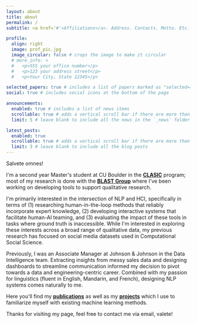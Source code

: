 ```yaml
---
layout: about
title: about
permalink: /
subtitle: <a href='#'>Affiliations</a>. Address. Contacts. Motto. Etc.

profile:
  align: right
  image: prof_pic.jpg
  image_circular: false # crops the image to make it circular
  # more_info: >
  #   <p>555 your office number</p>
  #   <p>123 your address street</p>
  #   <p>Your City, State 12345</p>

selected_papers: true # includes a list of papers marked as "selected={true}"
social: true # includes social icons at the bottom of the page

announcements:
  enabled: true # includes a list of news items
  scrollable: true # adds a vertical scroll bar if there are more than 3 news items
  limit: 5 # leave blank to include all the news in the `_news` folder

latest_posts:
  enabled: true
  scrollable: true # adds a vertical scroll bar if there are more than 3 new posts items
  limit: 3 # leave blank to include all the blog posts
---
```


Salvete omnes! 

I'm a second year Master's student at CU Boulder in the <strong>[CLASIC](https://www.colorado.edu/linguistics/graduate-program/computational-linguistics-clasic-masters-degree)</strong> program; most of my research is done with the <strong>[BLAST Group](https://blast-cu.github.io/)</strong> where I've been working on developing tools to support qualitative research.

I'm primarily interested in the intersection of NLP and HCI, specifically in terms of (1) researching human-in-the-loop methods that reliably incorporate expert knowledge, (2) developing interactive systems that facilitate human-AI teaming, and (3) evaluating the impact of these tools in tasks where ground truth is inaccessible. While I'm interested in exploring these interests across a broad range of qualitative data, my previous research has focused on social media datasets used in Computational Social Science.

Previously, I was an Associate Manager at Johnson & Johnson in the Data Intelligence team. Extracting insights from messy sales data and designing dashboards to streamline communication informed my decision to pivot towards a data and engineering-centric career. Combined with my passion for linguistics (fluent in English, Mandarin, and French), designing NLP systems comes naturally to me.

Here you'll find my <strong>[publications](/publications/)</strong> as well as my <strong>[projects](/projects/)</strong> which I use to familiarize myself with existing machine learning methods. 

Thanks for visiting my page, feel free to contact me via email, valete!

